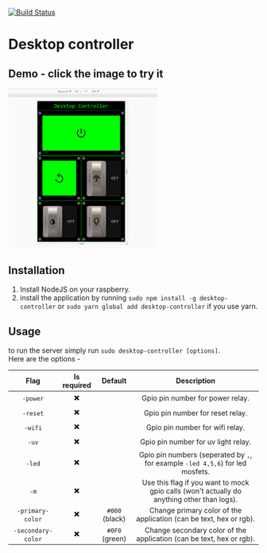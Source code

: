 [![Build Status](https://travis-ci.org/unimonkiez/desktop-controller.svg?branch=master)](https://travis-ci.org/unimonkiez/desktop-controller)
# Desktop controller

## Demo - click the image to try it
[<img src="https://raw.githubusercontent.com/unimonkiez/desktop-controller/gh-pages/resource/demo.png" width="300" />](http://unimonkiez.github.io/desktop-controller/)

## Installation
1. Install NodeJS on your raspberry.
2. install the application by running `sudo npm install -g desktop-controller` or `sudo yarn global add desktop-controller` if you use yarn.

## Usage
to run the server simply run `sudo desktop-controller [options]`.  
Here are the options -

|Flag|Is required|Default|Description|
|:---:|:---:|:---:|:---:|
|`-power`|:heavy_multiplication_x:||Gpio pin number for power relay.|
|`-reset`|:heavy_multiplication_x:||Gpio pin number for reset relay.|
|`-wifi`|:heavy_multiplication_x:||Gpio pin number for wifi relay.|
|`-uv`|:heavy_multiplication_x:||Gpio pin number for uv light relay.|
|`-led`|:heavy_multiplication_x:||Gpio pin numbers (seperated by `,`, for example `-led 4,5,6`) for led mosfets.|
|`-m`|:heavy_multiplication_x:||Use this flag if you want to mock gpio calls (won't actually do anything other than logs).|
|`-primary-color`|:heavy_multiplication_x:|`#000` (black)|Change primary color of the application (can be text, hex or rgb).|
|`-secondary-color`|:heavy_multiplication_x:|`#0F0` (green)|Change secondary color of the application (can be text, hex or rgb).|
